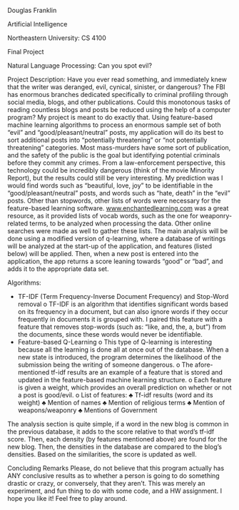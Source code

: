 Douglas Franklin

Artificial Intelligence

Northeastern University: CS 4100

Final Project

Natural Language Processing: Can you spot evil?

Project Description:
Have you ever read something, and immediately knew that the writer was deranged, evil, cynical, sinister, or dangerous? The FBI has enormous branches dedicated specifically to criminal profiling through social media, blogs, and other publications. Could this monotonous tasks of reading countless blogs and posts be reduced using the help of a computer program? My project is meant to do exactly that. Using feature-based machine learning algorithms to process an enormous sample set of both “evil” and “good/pleasant/neutral” posts, my application will do its best to sort additional posts into “potentially threatening” or “not potentially threatening” categories. Most mass-murders have some sort of publication, and the safety of the public is the goal but identifying potential criminals before they commit any crimes. From a law-enforcement perspective, this technology could be incredibly dangerous (think of the movie Minority Report), but the results could still be very interesting. My prediction was I would find words such as “beautiful, love, joy” to be identifiable in the “good/pleasant/neutral” posts, and words such as “hate, death” in the “evil” posts. 
Other than stopwords, other lists of words were necessary for the feature-based learning software. www.enchantedlearning.com was a great resource, as it provided lists of vocab words, such as the one for weaponry-related terms, to be analyzed when processing the data. Other online searches were made as well to gather these lists. 
The main analysis will be done using a modified version of q-learning, where a database of writings will be analyzed at the start-up of the application, and features (listed below) will be applied. Then, when a new post is entered into the application, the app returns a score leaning towards “good” or “bad”, and adds it to the appropriate data set.  

Algorithms:
-	TF-IDF (Term Frequency-Inverse Document Frequency) and Stop-Word removal
o	TF-IDF is an algorithm that identifies significant words based on its frequency in a document, but can also ignore words if they occur frequently in documents it is grouped with. I paired this feature with a feature that removes stop-words (such as: “like, and, the, a, but”) from the documents, since these words would never be identifiable. 
-	Feature-based Q-Learning
o	This type of Q-learning is interesting because all the learning is done all at once out of the database. When a new state is introduced, the program determines the likelihood of the submission being the writing of someone dangerous. 
o	The afore-mentioned tf-idf results are an example of a feature that is stored and updated in the feature-based machine learning structure. 
o	Each feature is given a weight, which provides an overall prediction on whether or not a post is good/evil. 
o	List of features:
♣	Tf-idf results (word and its weight)
♣	Mention of names
♣	Mention of religious terms
♣	Mention of weapons/weaponry
♣	Mentions of Government

The analysis section is quite simple, if a word in the new blog is common in the previous database, it adds to the score relative to that word’s tf-idf score. Then, each density (by features mentioned above) are found for the new blog. Then, the densities in the database are compared to the blog’s densities. Based on the similarities, the score is updated as well. 

Concluding Remarks
Please, do not believe that this program actually has ANY conclusive results as to whether a person is going to do something drastic or crazy, or conversely, that they aren’t.  This was merely an experiment, and fun thing to do with some code, and a HW assignment. I hope you like it! Feel free to play around.

